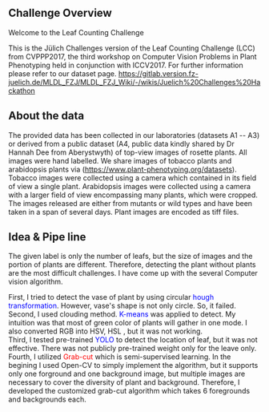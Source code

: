 ## Challenge Overview
Welcome to the Leaf Counting Challenge

This is the Jülich Challenges version of the Leaf Counting Challenge (LCC) from CVPPP2017, the third workshop on Computer Vision Problems in Plant Phenotyping held in conjunction with ICCV2017. For further information please refer to our dataset page.
https://gitlab.version.fz-juelich.de/MLDL_FZJ/MLDL_FZJ_Wiki/-/wikis/Juelich%20Challenges%20Hackathon


## About the data

The provided data has been collected in our laboratories (datasets A1 -- A3) or derived from a public dataset (A4, public data kindly shared by Dr Hannah Dee from Aberystwyth) of top-view images of rosette plants. All images were hand labelled. We share images of tobacco plants and arabidopsis plants via (https://www.plant-phenotyping.org/datasets). Tobacco images were collected using a camera which contained in its field of view a single plant. Arabidopsis images were collected using a camera with a larger field of view encompassing many plants, which were cropped. The images released are either from mutants or wild types and have been taken in a span of several days. Plant images are encoded as tiff files.

## Idea & Pipe line

The given label is only the number of leafs, but the size of images and the portion of plants are different. 
Therefore, detecting the plant without plants are the most difficult challenges.
I have come up with the several Computer vision algorithm.

First, I tried to detect the vase of plant by using circular <span style='color:blue'>hough transformation</span>. However, vase's shape is not only circle. So, it failed.<br>
Second, I used clouding method. <span style='color:blue'>K-means</span> was applied to detect. My intuition was that most of green color of plants will gather in one mode. I also converted RGB into HSV, HSL , but it was not working.<br>
Third, I tested pre-trained <span style='color:blue'>YOLO</span> to detect the location of leaf, but it was not effective. There was not publicly pre-trained weight only for the leave only.<br>
Fourth, I utilized <span style='color:red'>Grab-cut</span> which is semi-supervised learning. In the begining I used Open-CV to simply implement the algorithm, but it supports only one forground and one background image, but multiple images are necessary to cover the diversity of plant and background. Therefore, I developed the customized grab-cut algorithm which takes 6 foregrounds and backgrounds each.<br>
